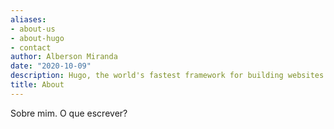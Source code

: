 ```yaml
---
aliases:
- about-us
- about-hugo
- contact
author: Alberson Miranda
date: "2020-10-09"
description: Hugo, the world's fastest framework for building websites
title: About
---
```


Sobre mim. O que escrever?
